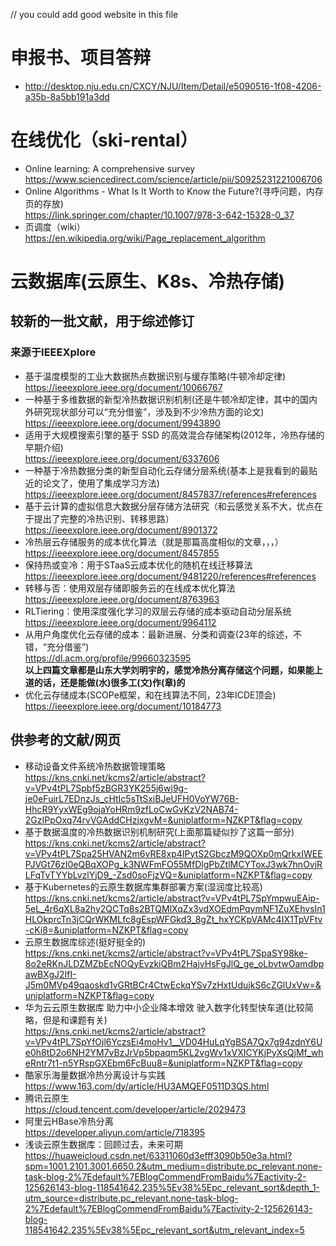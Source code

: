 // you could add good website in this file  
# 申报书、项目答辩
+ <http://desktop.nju.edu.cn/CXCY/NJU/Item/Detail/e5090516-1f08-4206-a35b-8a5bb191a3dd>
# 在线优化（ski-rental）
+ Online learning: A comprehensive survey  
https://www.sciencedirect.com/science/article/pii/S0925231221006706  
+ Online Algorithms - What Is It Worth to Know the Future?(寻呼问题，内存页的存放)  
https://link.springer.com/chapter/10.1007/978-3-642-15328-0_37
+ 页调度（wiki）  
https://en.wikipedia.org/wiki/Page_replacement_algorithm  

# 云数据库(云原生、K8s、冷热存储)  
## 较新的一批文献，用于综述修订
### 来源于IEEEXplore
+ 基于温度模型的工业大数据热点数据识别与缓存策略(牛顿冷却定律)    
https://ieeexplore.ieee.org/document/10066767
+ 一种基于多维数据的新型冷热数据识别机制(还是牛顿冷却定律，其中的国内外研究现状部分可以“充分借鉴”，涉及到不少冷热方面的论文)  
https://ieeexplore.ieee.org/document/9943890
+ 适用于大规模搜索引擎的基于 SSD 的高效混合存储架构(2012年，冷热存储的早期介绍)  
https://ieeexplore.ieee.org/document/6337606
+ 一种基于冷热数据分类的新型自动化云存储分层系统(基本上是我看到的最贴近的论文了，使用了集成学习方法)  
https://ieeexplore.ieee.org/document/8457837/references#references
+ 基于云计算的虚拟信息大数据分层存储方法研究（和云感觉关系不大，优点在于提出了完整的冷热识别、转移思路）
https://ieeexplore.ieee.org/document/8901372
+ 冷热层云存储服务的成本优化算法（就是那篇高度相似的文章，，，）  
https://ieeexplore.ieee.org/document/8457855
+ 保持热或变冷：用于STaaS云成本优化的随机在线迁移算法  
https://ieeexplore.ieee.org/document/9481220/references#references
+ 转移与否：使用双层存储即服务云的在线成本优化算法  
https://ieeexplore.ieee.org/document/8763963
+ RLTiering：使用深度强化学习的双层云存储的成本驱动自动分层系统  
https://ieeexplore.ieee.org/document/9964112
+ 从用户角度优化云存储的成本：最新进展、分类和调查(23年的综述，不错，“充分借鉴”)  
https://dl.acm.org/profile/99660323595  
**以上四篇文章都是山东大学刘明宇的，感觉冷热分离存储这个问题，如果能上道的话，还是能做(水)很多工(文)作(章)的**  
+ 优化云存储成本(SCOPe框架，和在线算法不同，23年ICDE顶会)  
https://ieeexplore.ieee.org/document/10184773
## 供参考的文献/网页
+ 移动设备文件系统冷热数据管理策略  
https://kns.cnki.net/kcms2/article/abstract?v=VPv4tPL7Spbf5zBGR3YK255j6wj9g-je0eFuirL7EDnzJs_cHtIc5sTtSxiBJeUFH0VoYW76B-HhcR9YyxWEg9ojaYoHRm9zfLoCwGvKzV2NAB74-2GzIPpOxq74rvVGAddCHzjxgvM=&uniplatform=NZKPT&flag=copy
+ 基于数据温度的冷热数据识别机制研究(上面那篇疑似抄了这篇一部分)  
https://kns.cnki.net/kcms2/article/abstract?v=VPv4tPL7Spa25HVAN2m6vRE8xp4IPytS2GbczM9QOXp0mQrkxIWEEPJVGt76zI0eQBqXOPg_k3NWFmFO55MfDlgPbZtlMCYToxJ3wk7hnOvjRLFqTvTYYbLvzlYjD9_-Zsd0soFjzVQ=&uniplatform=NZKPT&flag=copy
+ 基于Kubernetes的云原生数据库集群部署方案(湿润度比较高)  
https://kns.cnki.net/kcms2/article/abstract?v=VPv4tPL7SpYmpwuEAip-5eL_4r6qXL8a2hy2QCTq8s2BTQMlXqZx3vdXOEdmPqymNF1ZuXEhvsIn1HLOkprcTn3jCQrWKMLfc8gEspWFGkd3_8gZt_hxYCKpVAMc4IX1TpVFtv-cKi8=&uniplatform=NZKPT&flag=copy
+ 云原生数据库综述(挺好挺全的)  
https://kns.cnki.net/kcms2/article/abstract?v=VPv4tPL7SpaSY98ke-8o2eRKnJLDZMZbEcNOQyEvzkiQBm2HajvHsFgJlQ_ge_oLbvtwOamdbpawBXgJ2IfI-J5m0MVp49qaoskd1vGRtBCr4CtwEckqYSv7zHxtUdujkS6cZGlUxVw=&uniplatform=NZKPT&flag=copy
+ 华为云云原生数据库 助力中小企业降本增效 驶入数字化转型快车道(比较简略，但是和课题有关)  
https://kns.cnki.net/kcms2/article/abstract?v=VPv4tPL7SpYfOjl6YczsEi4moHv1__VD04HuLqYgBSA7Qx7g94zdnY6Ue0h8tD2o6NH2YM7vBzJrVp5bpaqm5KL2vgWv1xVXICYKjPyXsQjMf_wheRntr7t1-n5YRspGXEbm6FcBuu8=&uniplatform=NZKPT&flag=copy  
+ 酷家乐海量数据冷热分离设计与实践  
https://www.163.com/dy/article/HU3AMQEF0511D3QS.html  
+ 腾讯云原生  
https://cloud.tencent.com/developer/article/2029473  
+ 阿里云HBase冷热分离  
https://developer.aliyun.com/article/718395  
+ 浅谈云原生数据库：回顾过去，未来可期  
https://huaweicloud.csdn.net/63311060d3efff3090b50e3a.html?spm=1001.2101.3001.6650.2&utm_medium=distribute.pc_relevant.none-task-blog-2%7Edefault%7EBlogCommendFromBaidu%7Eactivity-2-125626143-blog-118541642.235%5Ev38%5Epc_relevant_sort&depth_1-utm_source=distribute.pc_relevant.none-task-blog-2%7Edefault%7EBlogCommendFromBaidu%7Eactivity-2-125626143-blog-118541642.235%5Ev38%5Epc_relevant_sort&utm_relevant_index=5
